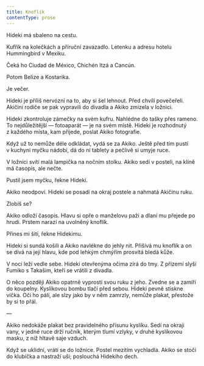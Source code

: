 ```yaml
---
title: Knoflík
contentType: prose
---
```


<section>

Hideki má sbaleno na cestu.

Kufřík na kolečkách a příruční zavazadlo. Letenku a adresu hotelu Hummingbird v Mexiku.

Čeká ho Ciudad de México, Chichén Itzá a Cancún.

Potom Belize a Kostarika.

Je večer.

Hideki je příliš nervózní na to, aby si šel lehnout. Před chvílí povečeřeli. Akičini rodiče se pak vypravili do divadla a Akiko zmizela v ložnici.

Hideki zkontroluje zámečky na svém kufru. Nahlédne do tašky přes rameno. To nejdůležitější — fotoaparát — je na svém místě. Hideki je rozhodnutý z každého místa, kam přijede, poslat Akiko fotografie.

Když už to nemůže déle odkládat, vydá se za Akiko. Ještě před tím pustí v kuchyni myčku nádobí, dá do ní tablety a pečlivě si umyje ruce.

V ložnici svítí malá lampička na nočním stolku. Akiko sedí v posteli, na klíně má časopis, ale nečte.

Pustil jsem myčku, řekne Hideki.

Akiko neodpoví. Hideki se posadí na okraj postele a nahmatá Akičinu ruku.

Zlobíš se?

Akiko odloží časopis. Hlavu si opře o manželovu paži a dlaní mu přejede po hrudi. Prstem narazí na uvolněný knoflík.

Přines mi šití, řekne Hidekimu.

Hideki si sundá košili a Akiko navlékne do jehly nit. Přišívá mu knoflík a on se dívá na její hlavu, kde pod lehkým chmýřím prosvítá bledá kůže.

V noci leží vedle sebe. Hideki otevřenýma očima zírá do tmy. Z přízemí slyší Fumiko s Takašim, kteří se vrátili z divadla.

O něco později Akiko opatrně vyprostí svou ruku z jeho. Zvedne se a zamíří do koupelny. Kyslíkovou bombu tlačí před sebou. Hideki pevně stiskne víčka. Oči ho pálí, ale slzy jako by v něm zamrzly, nemůže plakat, přestože by si to přál.

—

Akiko nedokáže plakat bez pravidelného přísunu kyslíku. Sedí na okraji vany, v jedné ruce drží ručník, kterým tlumí vzlyky, v druhé kyslíkovou masku, z níž hltavě saje vzduch.

Když se uklidní, vrátí se do ložnice. Postel mezitím vychladla. Akiko se stočí do klubíčka a nastraží uši; poslouchá Hidekiho dech.

</section>
